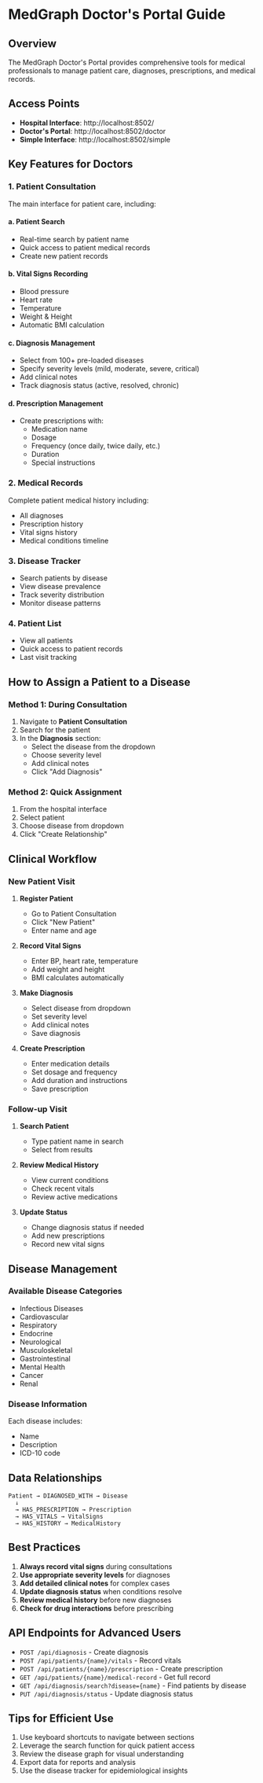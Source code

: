# MedGraph Doctor's Portal Guide

## Overview

The MedGraph Doctor's Portal provides comprehensive tools for medical professionals to manage patient care, diagnoses, prescriptions, and medical records.

## Access Points

- **Hospital Interface**: http://localhost:8502/
- **Doctor's Portal**: http://localhost:8502/doctor
- **Simple Interface**: http://localhost:8502/simple

## Key Features for Doctors

### 1. Patient Consultation

The main interface for patient care, including:

#### a. Patient Search
- Real-time search by patient name
- Quick access to patient medical records
- Create new patient records

#### b. Vital Signs Recording
- Blood pressure
- Heart rate
- Temperature
- Weight & Height
- Automatic BMI calculation

#### c. Diagnosis Management
- Select from 100+ pre-loaded diseases
- Specify severity levels (mild, moderate, severe, critical)
- Add clinical notes
- Track diagnosis status (active, resolved, chronic)

#### d. Prescription Management
- Create prescriptions with:
  - Medication name
  - Dosage
  - Frequency (once daily, twice daily, etc.)
  - Duration
  - Special instructions

### 2. Medical Records

Complete patient medical history including:
- All diagnoses
- Prescription history
- Vital signs history
- Medical conditions timeline

### 3. Disease Tracker

- Search patients by disease
- View disease prevalence
- Track severity distribution
- Monitor disease patterns

### 4. Patient List

- View all patients
- Quick access to patient records
- Last visit tracking

## How to Assign a Patient to a Disease

### Method 1: During Consultation

1. Navigate to **Patient Consultation**
2. Search for the patient
3. In the **Diagnosis** section:
   - Select the disease from the dropdown
   - Choose severity level
   - Add clinical notes
   - Click "Add Diagnosis"

### Method 2: Quick Assignment

1. From the hospital interface
2. Select patient
3. Choose disease from dropdown
4. Click "Create Relationship"

## Clinical Workflow

### New Patient Visit

1. **Register Patient**
   - Go to Patient Consultation
   - Click "New Patient"
   - Enter name and age

2. **Record Vital Signs**
   - Enter BP, heart rate, temperature
   - Add weight and height
   - BMI calculates automatically

3. **Make Diagnosis**
   - Select disease from dropdown
   - Set severity level
   - Add clinical notes
   - Save diagnosis

4. **Create Prescription**
   - Enter medication details
   - Set dosage and frequency
   - Add duration and instructions
   - Save prescription

### Follow-up Visit

1. **Search Patient**
   - Type patient name in search
   - Select from results

2. **Review Medical History**
   - View current conditions
   - Check recent vitals
   - Review active medications

3. **Update Status**
   - Change diagnosis status if needed
   - Add new prescriptions
   - Record new vital signs

## Disease Management

### Available Disease Categories

- Infectious Diseases
- Cardiovascular
- Respiratory
- Endocrine
- Neurological
- Musculoskeletal
- Gastrointestinal
- Mental Health
- Cancer
- Renal

### Disease Information

Each disease includes:
- Name
- Description
- ICD-10 code

## Data Relationships

```
Patient → DIAGNOSED_WITH → Disease
  ↓
  → HAS_PRESCRIPTION → Prescription
  → HAS_VITALS → VitalSigns
  → HAS_HISTORY → MedicalHistory
```

## Best Practices

1. **Always record vital signs** during consultations
2. **Use appropriate severity levels** for diagnoses
3. **Add detailed clinical notes** for complex cases
4. **Update diagnosis status** when conditions resolve
5. **Review medical history** before new diagnoses
6. **Check for drug interactions** before prescribing

## API Endpoints for Advanced Users

- `POST /api/diagnosis` - Create diagnosis
- `POST /api/patients/{name}/vitals` - Record vitals
- `POST /api/patients/{name}/prescription` - Create prescription
- `GET /api/patients/{name}/medical-record` - Get full record
- `GET /api/diagnosis/search?disease={name}` - Find patients by disease
- `PUT /api/diagnosis/status` - Update diagnosis status

## Tips for Efficient Use

1. Use keyboard shortcuts to navigate between sections
2. Leverage the search function for quick patient access
3. Review the disease graph for visual understanding
4. Export data for reports and analysis
5. Use the disease tracker for epidemiological insights